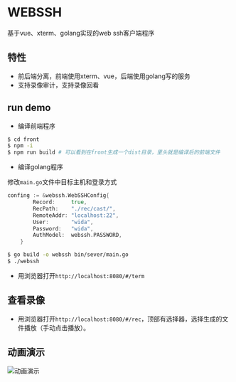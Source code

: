 # WEBSSH

基于vue、xterm、golang实现的web ssh客户端程序

## 特性
- 前后端分离，前端使用xterm、vue，后端使用golang写的服务
- 支持录像审计，支持录像回看

## run demo

- 编译前端程序
```bash
$ cd front
$ npm -i
$ npm run build # 可以看到在front生成一个dist目录，里头就是编译后的前端文件
```
- 编译golang程序

修改`main.go`文件中目标主机和登录方式

```go
confing := &webssh.WebSSHConfig{
		Record:     true,
		RecPath:    "./rec/cast/",
		RemoteAddr: "localhost:22",
		User:       "wida",
		Password:   "wida",
		AuthModel:  webssh.PASSWORD,
	}
```

```bash
$ go build -o webssh bin/sever/main.go   
$ ./webssh
```
- 用浏览器打开`http://localhost:8080/#/term` 

## 查看录像

- 用浏览器打开`http://localhost:8080/#/rec`，顶部有选择器，选择生成的文件播放（手动点击播放）。

## 动画演示

![动画演示](./doc/demo.gif)